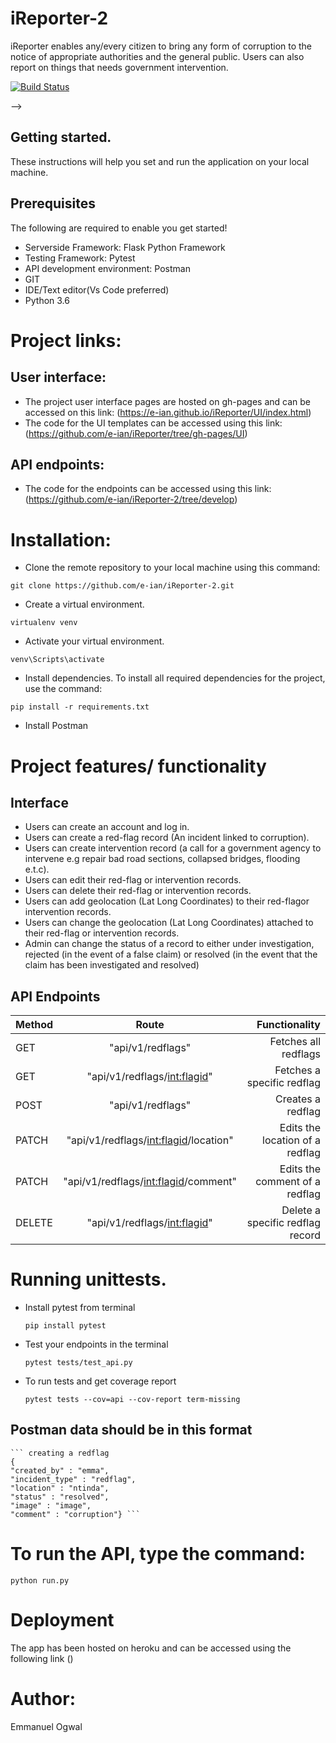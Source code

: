 # iReporter-2
iReporter enables any/every citizen to bring any form of corruption to the notice of appropriate authorities and the general public. Users can also report on things that needs government intervention.

[![Build Status](https://travis-ci.org/e-ian/iReporter-2.svg?branch=ch_test_edge_cases)](https://travis-ci.org/e-ian/iReporter-2)
<!-- [![Coverage Status](https://coveralls.io/repos/github/e-ian/iReporter-2/badge.svg?branch=develop)](https://coveralls.io/github/e-ian/iReporter-2?branch=develop)
[![Maintainability](https://api.codeclimate.com/v1/badges/415eea7b716caedd97f6/maintainability)](https://codeclimate.com/github/e-ian/iReporter-2/maintainability)
[![Codacy Badge](https://api.codacy.com/project/badge/Grade/c9c629399bf34ec6bd998d28fb6a55d3)](https://www.codacy.com/app/e-ian/iReporter-2?utm_source=github.com&amp;utm_medium=referral&amp;utm_content=e-ian/iReporter-2&amp;utm_campaign=Badge_Grade) --> -->

## Getting started.
These instructions will help you set and run the application on your local machine.

## Prerequisites
The following are required to enable you get started!

* Serverside Framework: Flask Python Framework
* Testing Framework: Pytest
* API development environment: Postman
* GIT
* IDE/Text editor(Vs Code preferred)
* Python 3.6

# Project links:

## User interface:
* The project user interface pages are hosted on gh-pages and can be accessed on this link: (https://e-ian.github.io/iReporter/UI/index.html)
* The code for the UI templates can be accessed using this link: (https://github.com/e-ian/iReporter/tree/gh-pages/UI)

## API endpoints:
* The code for the endpoints can be accessed using this link: (https://github.com/e-ian/iReporter-2/tree/develop)

# Installation:
* Clone the remote repository to your local machine using this command:

``` git clone https://github.com/e-ian/iReporter-2.git ```

* Create a virtual environment.

``` virtualenv venv ```

* Activate your virtual environment.

``` venv\Scripts\activate ```

* Install dependencies.
To install all required dependencies for the project, use the command:

``` pip install -r requirements.txt ```

* Install Postman

# Project features/ functionality

## Interface
* Users can create an account and log in.
* Users can create a ​red-flag ​record (An incident linked to corruption).
* Users can create ​intervention​ record​ ​(a call for a government agency to intervene e.g
repair bad road sections, collapsed bridges, flooding e.t.c).
* Users can edit their ​red-flag ​or ​intervention ​records.
* Users can delete their ​red-flag ​or ​intervention ​records.
* Users can add geolocation (Lat Long Coordinates) to their ​red-flag ​or ​intervention
records​.
* Users can change the geolocation (Lat Long Coordinates) attached to their ​red-flag ​or
intervention ​records​.
* Admin can change the ​status​ of a record to either ​under investigation, rejected ​(in the
event of a false claim)​ ​or​ resolved ​(in the event that the claim has been investigated and
resolved)

## API Endpoints

|Method | Route | Functionality|
|-------|:-----:|-------------:|
|GET| "api/v1/redflags" | Fetches all redflags |
|GET| "api/v1/redflags/<int:flagid>" | Fetches a specific redflag |
|POST| "api/v1/redflags" | Creates a redflag |
|PATCH| "api/v1/redflags/<int:flagid>/location" | Edits the location of a redflag|
|PATCH| "api/v1/redflags/<int:flagid>/comment" | Edits the comment of a redflag|
|DELETE| "api/v1/redflags/<int:flagid>" | Delete a specific redflag record |

# Running unittests.

* Install pytest from terminal

    `pip install pytest`

* Test your endpoints in the terminal

    `pytest tests/test_api.py`

* To run tests and get coverage report

    `pytest tests --cov=api --cov-report term-missing`

## Postman data should be in this format

    ``` creating a redflag
    {
    "created_by" : "emma", 
    "incident_type" : "redflag",
    "location" : "ntinda",
    "status" : "resolved",
    "image" : "image",
    "comment" : "corruption"} ```

# To run the API, type the command:

``` python run.py ```

# Deployment

The app has been hosted on heroku and can be accessed using the following link ()

# Author:

Emmanuel Ogwal
